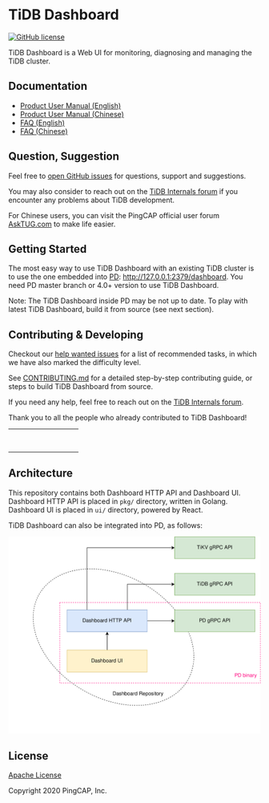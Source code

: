 # TiDB Dashboard

[![GitHub license](https://img.shields.io/github/license/pingcap/tidb-dashboard?style=flat-square)](https://github.com/pingcap/tidb-dashboard/blob/master/LICENSE)

TiDB Dashboard is a Web UI for monitoring, diagnosing and managing the TiDB cluster.

## Documentation

- [Product User Manual (English)](https://docs.pingcap.com/tidb/stable/dashboard-intro)
- [Product User Manual (Chinese)](https://docs.pingcap.com/zh/tidb/stable/dashboard-intro)
- [FAQ (English)](https://docs.pingcap.com/tidb/stable/dashboard-faq)
- [FAQ (Chinese)](https://docs.pingcap.com/zh/tidb/stable/dashboard-faq)

## Question, Suggestion

Feel free to [open GitHub issues](https://github.com/pingcap/tidb-dashboard/issues/new/choose)
for questions, support and suggestions.

You may also consider to reach out on the [TiDB Internals forum](https://internals.tidb.io/) if you encounter any problems about TiDB development.

For Chinese users, you can visit the PingCAP official user forum [AskTUG.com] to make life easier.

## Getting Started

The most easy way to use TiDB Dashboard with an existing TiDB cluster is to use the one embedded
into [PD]: <http://127.0.0.1:2379/dashboard>. You need PD master branch or 4.0+ version to use
TiDB Dashboard.

Note: The TiDB Dashboard inside PD may be not up to date. To play with latest TiDB Dashboard, build
it from source (see next section).

## Contributing & Developing

Checkout our [help wanted issues](https://github.com/pingcap/tidb-dashboard/issues?q=is%3Aopen+label%3Astatus%2Fhelp-wanted+sort%3Aupdated-desc)
for a list of recommended tasks, in which we have also marked the difficulty level.

See [CONTRIBUTING.md](./CONTRIBUTING.md) for a detailed step-by-step contributing guide, or steps to
build TiDB Dashboard from source.

If you need any help, feel free to reach out on the [TiDB Internals forum](https://internals.tidb.io/).

Thank you to all the people who already contributed to TiDB Dashboard!

<!-- ALL-CONTRIBUTORS-LIST:START - Do not remove or modify this section -->
<!-- prettier-ignore-start -->
<!-- markdownlint-disable -->
<table>
  <tr>
    <td align="center"><a href="https://github.com/Fullstop000"><img src="https://avatars1.githubusercontent.com/u/12471960?v=4" width="50px;" alt=""/></a></td>
    <td align="center"><a href="http://rleungx.github.io"><img src="https://avatars3.githubusercontent.com/u/35896542?v=4" width="50px;" alt=""/></a></td>
    <td align="center"><a href="https://github.com/zzh-wisdom"><img src="https://avatars2.githubusercontent.com/u/52516344?v=4" width="50px;" alt=""/></a></td>
    <td align="center"><a href="https://github.com/STRRL"><img src="https://avatars0.githubusercontent.com/u/20221408?v=4" width="50px;" alt=""/></a></td>
    <td align="center"><a href="https://github.com/SSebo"><img src="https://avatars0.githubusercontent.com/u/5784607?v=4" width="50px;" alt=""/></a></td>
    <td align="center"><a href="https://yisaer.github.io/"><img src="https://avatars1.githubusercontent.com/u/13427348?v=4" width="50px;" alt=""/></a></td>
    <td align="center"><a href="https://github.com/gauss1314"><img src="https://avatars2.githubusercontent.com/u/3862518?v=4" width="50px;" alt=""/></a></td>
    <td align="center"><a href="https://github.com/leiysky"><img src="https://avatars2.githubusercontent.com/u/22445410?v=4" width="50px;" alt=""/></a></td>
    <td align="center"><a href="https://github.com/niedhui"><img src="https://avatars0.githubusercontent.com/u/66329?v=4" width="50px;" alt=""/></a></td>
    <td align="center"><a href="https://weihanglo.tw/"><img src="https://avatars2.githubusercontent.com/u/14314532?v=4" width="50px;" alt=""/></a></td>
  </tr>
  <tr>
    <td align="center"><a href="https://github.com/yikeke"><img src="https://avatars1.githubusercontent.com/u/40977455?v=4" width="50px;" alt=""/></a></td>
    <td align="center"><a href="https://github.com/qxhy123"><img src="https://avatars2.githubusercontent.com/u/518969?v=4" width="50px;" alt=""/></a></td>
    <td align="center"><a href="http://www.rustin.cn"><img src="https://avatars0.githubusercontent.com/u/29879298?v=4" width="50px;" alt=""/></a></td>
    <td align="center"><a href="https://github.com/ericsyh"><img src="https://avatars3.githubusercontent.com/u/10498732?v=4" width="50px;" alt=""/></a></td>
  </tr>
</table>

<!-- markdownlint-enable -->
<!-- prettier-ignore-end -->

<!-- ALL-CONTRIBUTORS-LIST:END -->

## Architecture

This repository contains both Dashboard HTTP API and Dashboard UI. Dashboard HTTP API is placed in
`pkg/` directory, written in Golang. Dashboard UI is placed in `ui/` directory, powered by React.

TiDB Dashboard can also be integrated into PD, as follows:

![](etc/arch_overview.svg)

## License

[Apache License](/LICENSE)

Copyright 2020 PingCAP, Inc.

[pd]: https://github.com/pingcap/pd
[asktug.com]: https://asktug.com/

<!-- VERSION_PLACEHOLDER: v8.5.1 -->